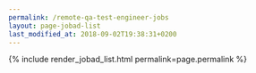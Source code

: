 ```yaml
---
permalink: /remote-qa-test-engineer-jobs
layout: page-jobad-list
last_modified_at: 2018-09-02T19:38:31+0200
---
```

{% include render_jobad_list.html permalink=page.permalink %}

